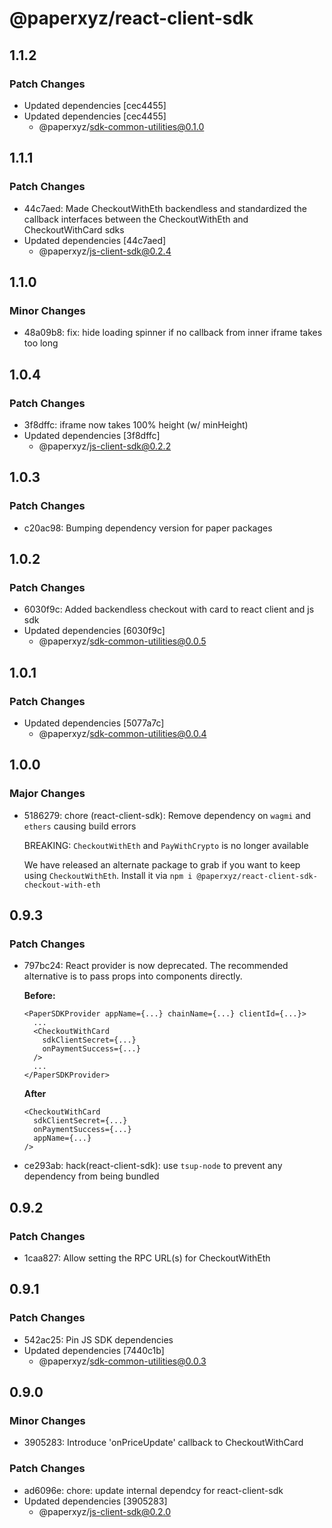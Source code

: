 # @paperxyz/react-client-sdk

## 1.1.2

### Patch Changes

- Updated dependencies [cec4455]
- Updated dependencies [cec4455]
  - @paperxyz/sdk-common-utilities@0.1.0

## 1.1.1

### Patch Changes

- 44c7aed: Made CheckoutWithEth backendless and standardized the callback interfaces between the CheckoutWithEth and CheckoutWithCard sdks
- Updated dependencies [44c7aed]
  - @paperxyz/js-client-sdk@0.2.4

## 1.1.0

### Minor Changes

- 48a09b8: fix: hide loading spinner if no callback from inner iframe takes too long

## 1.0.4

### Patch Changes

- 3f8dffc: iframe now takes 100% height (w/ minHeight)
- Updated dependencies [3f8dffc]
  - @paperxyz/js-client-sdk@0.2.2

## 1.0.3

### Patch Changes

- c20ac98: Bumping dependency version for paper packages

## 1.0.2

### Patch Changes

- 6030f9c: Added backendless checkout with card to react client and js sdk
- Updated dependencies [6030f9c]
  - @paperxyz/sdk-common-utilities@0.0.5

## 1.0.1

### Patch Changes

- Updated dependencies [5077a7c]
  - @paperxyz/sdk-common-utilities@0.0.4

## 1.0.0

### Major Changes

- 5186279: chore (react-client-sdk): Remove dependency on `wagmi` and `ethers` causing build errors

  BREAKING: `CheckoutWithEth` and `PayWithCrypto` is no longer available

  We have released an alternate package to grab if you want to keep using `CheckoutWithEth`. Install it via `npm i @paperxyz/react-client-sdk-checkout-with-eth`

## 0.9.3

### Patch Changes

- 797bc24: React provider is now deprecated. The recommended alternative is to pass props into components directly.

  **Before:**

  ```
  <PaperSDKProvider appName={...} chainName={...} clientId={...}>
    ...
    <CheckoutWithCard
      sdkClientSecret={...}
      onPaymentSuccess={...}
    />
    ...
  </PaperSDKProvider>
  ```

  **After**

  ```
  <CheckoutWithCard
    sdkClientSecret={...}
    onPaymentSuccess={...}
    appName={...}
  />
  ```

- ce293ab: hack(react-client-sdk): use `tsup-node` to prevent any dependency from being bundled

## 0.9.2

### Patch Changes

- 1caa827: Allow setting the RPC URL(s) for CheckoutWithEth

## 0.9.1

### Patch Changes

- 542ac25: Pin JS SDK dependencies
- Updated dependencies [7440c1b]
  - @paperxyz/sdk-common-utilities@0.0.3

## 0.9.0

### Minor Changes

- 3905283: Introduce 'onPriceUpdate' callback to CheckoutWithCard

### Patch Changes

- ad6096e: chore: update internal dependcy for react-client-sdk
- Updated dependencies [3905283]
  - @paperxyz/js-client-sdk@0.2.0

